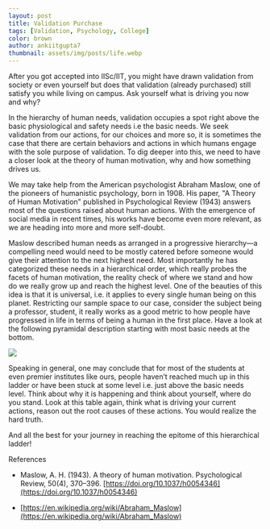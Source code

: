 ```yaml
---
layout: post
title: Validation Purchase
tags: [Validation, Psychology, College]
color: brown
author: ankiitgupta7
thumbnail: assets/img/posts/life.webp
---
```


After you got accepted into IISc/IIT, you might have drawn validation from society or even yourself but does that validation (already purchased) still satisfy you while living on campus. Ask yourself what is driving you now and why?

  

In the hierarchy of human needs, validation occupies a spot right above the basic physiological and safety needs i.e the basic needs. We seek validation from our actions, for our choices and more so, it is sometimes the case that there are certain behaviors and actions in which humans engage with the sole purpose of validation. To dig deeper into this, we need to have a closer look at the theory of human motivation, why and how something drives us.

  

We may take help from the American psychologist Abraham Maslow, one of the pioneers of humanistic psychology, born in 1908. His paper, "A Theory of Human Motivation" published in Psychological Review (1943) answers most of the questions raised about human actions. With the emergence of social media in recent times, his works have become even more relevant, as we are heading into more and more self-doubt.

  

Maslow described human needs as arranged in a progressive hierarchy—a compelling need would need to be mostly catered before someone would give their attention to the next highest need. Most importantly he has categorized these needs in a hierarchical order, which really probes the facets of human motivation, the reality check of where we stand and how do we really grow up and reach the highest level. One of the beauties of this idea is that it is universal, i.e. it applies to every single human being on this planet. Restricting our sample space to our case, consider the subject being a professor, student, it really works as a good metric to how people have progressed in life in terms of being a human in the first place. Have a look at the following pyramidal description starting with most basic needs at the bottom.

![](https://lh5.googleusercontent.com/BigsbolUxoqP8TyA9hld8_toF2TxKElkQlVZrRsTlHI-MHBttM8MMvaGB2Ns5vskj6BRhh7VXVuaAk5M0UV1vNWMBrPJFBGOtqZkLNYRdrfbxE5im5Sco55VxF6YmQiX4DEk0-Zy)

Speaking in general, one may conclude that for most of the students at even premier institutes like ours, people haven’t reached much up in this ladder or have been stuck at some level i.e. just above the basic needs level. Think about why it is happening and think about yourself, where do you stand. Look at this table again, think what is driving your current actions, reason out the root causes of these actions. You would realize the hard truth.

  

And all the best for your journey in reaching the epitome of this hierarchical ladder!

  

References

-   Maslow, A. H. (1943). A theory of human motivation. Psychological Review, 50(4), 370–396. [https://doi.org/10.1037/h0054346](https://doi.org/10.1037/h0054346)
    
-  [https://en.wikipedia.org/wiki/Abraham_Maslow](https://en.wikipedia.org/wiki/Abraham_Maslow)